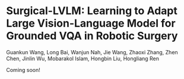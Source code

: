 # Surgical-LVLM: Learning to Adapt Large Vision-Language Model for Grounded VQA in Robotic Surgery
Guankun Wang, Long Bai, Wanjun Nah, Jie Wang, Zhaoxi Zhang, Zhen Chen, Jinlin Wu, Mobarakol Islam, Hongbin Liu, Hongliang Ren

Coming soon!
